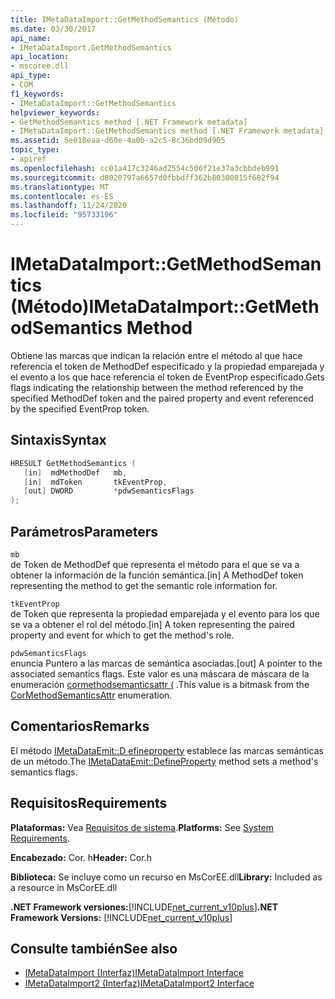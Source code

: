 ```yaml
---
title: IMetaDataImport::GetMethodSemantics (Método)
ms.date: 03/30/2017
api_name:
- IMetaDataImport.GetMethodSemantics
api_location:
- mscoree.dll
api_type:
- COM
f1_keywords:
- IMetaDataImport::GetMethodSemantics
helpviewer_keywords:
- GetMethodSemantics method [.NET Framework metadata]
- IMetaDataImport::GetMethodSemantics method [.NET Framework metadata]
ms.assetid: 5e018eaa-d60e-4a0b-a2c5-8c36bd09d905
topic_type:
- apiref
ms.openlocfilehash: cc01a417c3246ad2554c506f21e37a3cbbdeb991
ms.sourcegitcommit: d8020797a6657d0fbbdff362b80300815f682f94
ms.translationtype: MT
ms.contentlocale: es-ES
ms.lasthandoff: 11/24/2020
ms.locfileid: "95733196"
---
```

# <a name="imetadataimportgetmethodsemantics-method"></a><span data-ttu-id="87ef4-102">IMetaDataImport::GetMethodSemantics (Método)</span><span class="sxs-lookup"><span data-stu-id="87ef4-102">IMetaDataImport::GetMethodSemantics Method</span></span>

<span data-ttu-id="87ef4-103">Obtiene las marcas que indican la relación entre el método al que hace referencia el token de MethodDef especificado y la propiedad emparejada y el evento a los que hace referencia el token de EventProp especificado.</span><span class="sxs-lookup"><span data-stu-id="87ef4-103">Gets flags indicating the relationship between the method referenced by the specified MethodDef token and the paired property and event referenced by the specified EventProp token.</span></span>  
  
## <a name="syntax"></a><span data-ttu-id="87ef4-104">Sintaxis</span><span class="sxs-lookup"><span data-stu-id="87ef4-104">Syntax</span></span>  
  
```cpp  
HRESULT GetMethodSemantics (  
   [in]  mdMethodDef   mb,  
   [in]  mdToken       tkEventProp,  
   [out] DWORD         *pdwSemanticsFlags  
);  
```  
  
## <a name="parameters"></a><span data-ttu-id="87ef4-105">Parámetros</span><span class="sxs-lookup"><span data-stu-id="87ef4-105">Parameters</span></span>  

 `mb`  
 <span data-ttu-id="87ef4-106">de Token de MethodDef que representa el método para el que se va a obtener la información de la función semántica.</span><span class="sxs-lookup"><span data-stu-id="87ef4-106">[in] A MethodDef token representing the method to get the semantic role information for.</span></span>  
  
 `tkEventProp`  
 <span data-ttu-id="87ef4-107">de Token que representa la propiedad emparejada y el evento para los que se va a obtener el rol del método.</span><span class="sxs-lookup"><span data-stu-id="87ef4-107">[in] A token representing the paired property and event for which to get the method's role.</span></span>  
  
 `pdwSemanticsFlags`  
 <span data-ttu-id="87ef4-108">enuncia Puntero a las marcas de semántica asociadas.</span><span class="sxs-lookup"><span data-stu-id="87ef4-108">[out] A pointer to the associated semantics flags.</span></span> <span data-ttu-id="87ef4-109">Este valor es una máscara de máscara de la enumeración [cormethodsemanticsattr (](cormethodsemanticsattr-enumeration.md) .</span><span class="sxs-lookup"><span data-stu-id="87ef4-109">This value is a bitmask from the [CorMethodSemanticsAttr](cormethodsemanticsattr-enumeration.md) enumeration.</span></span>  
  
## <a name="remarks"></a><span data-ttu-id="87ef4-110">Comentarios</span><span class="sxs-lookup"><span data-stu-id="87ef4-110">Remarks</span></span>  

 <span data-ttu-id="87ef4-111">El método [IMetaDataEmit::D efineproperty](imetadataemit-defineproperty-method.md) establece las marcas semánticas de un método.</span><span class="sxs-lookup"><span data-stu-id="87ef4-111">The [IMetaDataEmit::DefineProperty](imetadataemit-defineproperty-method.md) method sets a method's semantics flags.</span></span>  
  
## <a name="requirements"></a><span data-ttu-id="87ef4-112">Requisitos</span><span class="sxs-lookup"><span data-stu-id="87ef4-112">Requirements</span></span>  

 <span data-ttu-id="87ef4-113">**Plataformas:** Vea [Requisitos de sistema](../../get-started/system-requirements.md).</span><span class="sxs-lookup"><span data-stu-id="87ef4-113">**Platforms:** See [System Requirements](../../get-started/system-requirements.md).</span></span>  
  
 <span data-ttu-id="87ef4-114">**Encabezado:** Cor. h</span><span class="sxs-lookup"><span data-stu-id="87ef4-114">**Header:** Cor.h</span></span>  
  
 <span data-ttu-id="87ef4-115">**Biblioteca:** Se incluye como un recurso en MsCorEE.dll</span><span class="sxs-lookup"><span data-stu-id="87ef4-115">**Library:** Included as a resource in MsCorEE.dll</span></span>  
  
 <span data-ttu-id="87ef4-116">**.NET Framework versiones:**[!INCLUDE[net_current_v10plus](../../../../includes/net-current-v10plus-md.md)]</span><span class="sxs-lookup"><span data-stu-id="87ef4-116">**.NET Framework Versions:** [!INCLUDE[net_current_v10plus](../../../../includes/net-current-v10plus-md.md)]</span></span>  
  
## <a name="see-also"></a><span data-ttu-id="87ef4-117">Consulte también</span><span class="sxs-lookup"><span data-stu-id="87ef4-117">See also</span></span>

- [<span data-ttu-id="87ef4-118">IMetaDataImport (Interfaz)</span><span class="sxs-lookup"><span data-stu-id="87ef4-118">IMetaDataImport Interface</span></span>](imetadataimport-interface.md)
- [<span data-ttu-id="87ef4-119">IMetaDataImport2 (Interfaz)</span><span class="sxs-lookup"><span data-stu-id="87ef4-119">IMetaDataImport2 Interface</span></span>](imetadataimport2-interface.md)
